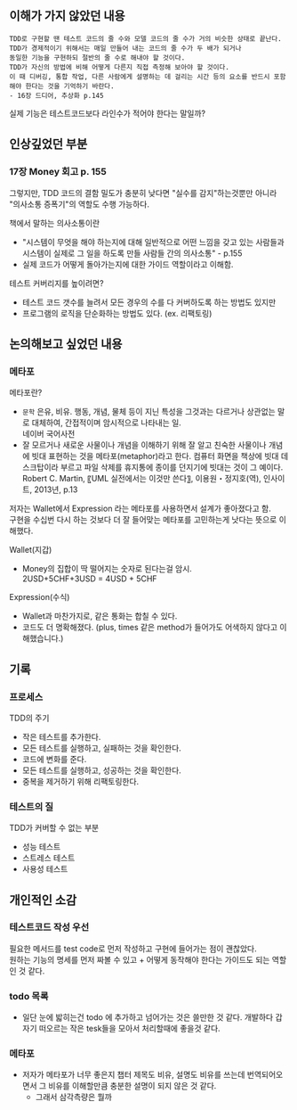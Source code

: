 ## 이해가 가지 않았던 내용
```
TDD로 구현할 땐 테스트 코드의 줄 수와 모델 코드의 줄 수가 거의 비슷한 상태로 끝난다.
TDD가 경제적이기 위해서는 매일 만들어 내는 코드의 줄 수가 두 배가 되거나 
동일한 기능을 구현하되 절반의 줄 수로 해내야 할 것이다.
TDD가 자신의 방법에 비해 어떻게 다른지 직접 측정해 보아야 할 것이다.
이 때 디버깅, 통합 작업, 다른 사람에게 설명하는 데 걸리는 시간 등의 요소를 반드시 포함해야 한다는 것을 기억하기 바란다.
- 16장 드디어, 추상화 p.145
```

실제 기능은 테스트코드보다 라인수가 적어야 한다는 말일까?

## 인상깊었던 부분

### 17장 Money 회고 p. 155
그렇지만, TDD 코드의 결함 밀도가 충분히 낮다면 "실수를 감지"하는것뿐만 아니라 "의사소통 증폭기"의 역할도 수행 가능하다.

책에서 말하는 의사소통이란
- "시스템이 무엇을 해야 하는지에 대해 일반적으로 어떤 느낌을 갖고 있는 사람들과  
  시스템이 실제로 그 일을 하도록 만들 사람들 간의 의사소통" - p.155
- 실제 코드가 어떻게 돌아가는지에 대한 가이드 역할이라고 이해함.

테스트 커버리지를 높이려면?
- 테스트 코드 갯수를 늘려서 모든 경우의 수를 다 커버하도록 하는 방법도 있지만
- 프로그램의 로직을 단순화하는 방법도 있다. (ex. 리팩토링)


## 논의해보고 싶었던 내용

### 메타포
메타포란?
- `문학` 은유, 비유. 행동, 개념, 물체 등이 지닌 특성을 그것과는 다르거나 상관없는 말로 대체하여, 간접적이며 암시적으로 나타내는 일.  
  네이버 국어사전
- 잘 모르거나 새로운 사물이나 개념을 이해하기 위해 잘 알고 친숙한 사물이나 개념에 빗대 표현하는 것을 메타포(metaphor)라고 한다. 컴퓨터 화면을 책상에 빗대 데스크탑이라 부르고 파일 삭제를 휴지통에 종이를 던지기에 빗대는 것이 그 예이다.  
  Robert C. Martin, 〖UML 실전에서는 이것만 쓴다〗, 이용원・정지호(역), 인사이트, 2013년, p.13

저자는 Wallet에서 Expression 라는 메타포를 사용하면서 설계가 좋아졌다고 함.  
구현을 수십번 다시 하는 것보다 더 잘 들어맞는 메타포를 고민하는게 낫다는 뜻으로 이해했다.

Wallet(지갑)
- Money의 집합이 딱 떨어지는 숫자로 된다는걸 암시.  
  2USD+5CHF+3USD = 4USD + 5CHF

Expression(수식)
- Wallet과 마찬가지로, 같은 통화는 합칠 수 있다.
- 코드도 더 명확해졌다. (plus, times 같은 method가 들어가도 어색하지 않다고 이해했습니다.)


## 기록
### 프로세스
TDD의 주기
- 작은 테스트를 추가한다.
- 모든 테스트를 실행하고, 실패하는 것을 확인한다.
- 코드에 변화를 준다.
- 모든 테스트를 실행하고, 성공하는 것을 확인한다.
- 중복을 제거하기 위해 리팩토링한다.

### 테스트의 질
TDD가 커버할 수 없는 부분
- 성능 테스트
- 스트레스 테스트
- 사용성 테스트



## 개인적인 소감
### 테스트코드 작성 우선
필요한 메서드를 test code로 먼저 작성하고 구현에 들어가는 점이 괜찮았다.  
원하는 기능의 명세를 먼저 짜볼 수 있고 + 어떻게 동작해야 한다는 가이드도 되는 역할인 것 같다.

### todo 목록
- 일단 눈에 밟히는건 todo 에 추가하고 넘어가는 것은 쓸만한 것 같다. 개발하다 갑자기 떠오르는 작은 tesk들을 모아서 처리할때에 좋을것 같다.

### 메타포
- 저자가 메타포가 너무 좋은지 챕터 제목도 비유, 설명도 비유를 쓰는데 번역되어오면서 그 비유를 이해할만큼 충분한 설명이 되지 않은 것 같다.
  - 그래서 삼각측량은 뭘까
